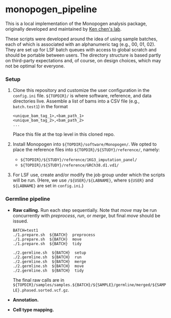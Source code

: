 # monopogen_pipeline

This is a local implementation of the Monopogen analysis package, originally developed and maintained by [Ken chen's lab](https://sites.google.com/view/kchenlab/Home).

These scripts were developed around the idea of using sample batches, each of which is associated with an alphanumeric tag (e.g., 00, 01, 02). They are set up for LSF batch queues with access to global scratch and should be portable between users. The directory structure is based partly on third-party expectations and, of course, on design choices, which may not be optimal for everyone.

### Setup
1. Clone this repository and customize the user configuration in the `config.ini` file. `${TOPDIR}/` is where software, reference, and data directories live. Assemble a list of bams into a CSV file (e.g., `batch.test1`) in the format
    ```
    <unique_bam_tag_1>,<bam_path_1>
    <unique_bam_tag_2>,<bam_path_2>
    ...
    ```	
    Place this file at the top level in this cloned repo.

2. Install Monopogen into `${TOPDIR}/software/Monopogen/`. We opted to place the reference files into `${TOPDIR}/${STUDY}/reference/`, namely:
    * `${TOPDIR}/${STUDY}/reference/1KG3_imputation_panel/`
    * `${TOPDIR}/${STUDY}/reference/GRCh38.d1.vd1/`

3. For LSF use, create and/or modify the job group under which the scripts will be run. (Here, we use `/${USER}/${LABNAME}`, where `${USER}` and `${LABNAME}` are set in `config.ini`.)

### Germline pipeline
* **Raw calling.** Run each step sequentially. Note that *move* may be run concurrently with *preprocess*, *run*, or *merge*, but final *move* should be issued.
    ```
    BATCH=test1
    ./1.prepare.sh  ${BATCH}  preprocess
    ./1.prepare.sh  ${BATCH}  move
    ./1.prepare.sh  ${BATCH}  tidy

    ./2.germline.sh  ${BATCH}  setup
    ./2.germline.sh  ${BATCH}  run
    ./2.germline.sh  ${BATCH}  merge
    ./2.germline.sh  ${BATCH}  move
    ./2.germline.sh  ${BATCH}  tidy
   ```
   The final raw calls are in `${TOPDIR}/samples/samples.${BATCH}/${SAMPLE}/germline/merged/${SAMPLE}.phased.sorted.vcf.gz`.

* **Annotation.**

* **Cell type mapping.**
